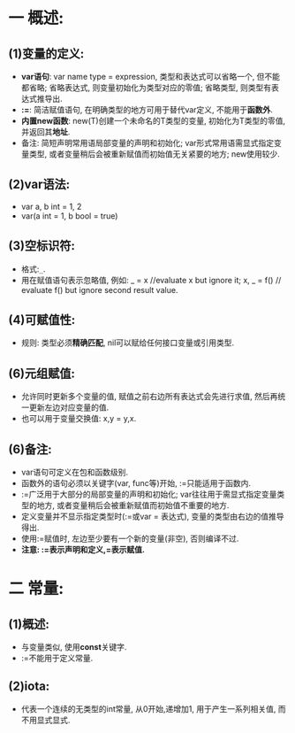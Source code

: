 # 一 概述:
## (1)变量的定义:
- **var语句**: var name type = expression, 类型和表达式可以省略一个, 但不能都省略; 省略表达式, 则变量初始化为类型对应的零值; 省略类型, 则类型有表达式推导出.
- **:=**: 简洁赋值语句, 在明确类型的地方可用于替代var定义, 不能用于**函数外**.
- **内置new函数**: new(T)创建一个未命名的T类型的变量, 初始化为T类型的零值, 并返回其**地址**.
- 备注: 简短声明常用语局部变量的声明和初始化; var形式常用语需显式指定变量类型, 或者变量稍后会被重新赋值而初始值无关紧要的地方; new使用较少.

## (2)var语法:
- var a, b int = 1, 2
- var(a int = 1, b bool = true)

## (3)空标识符:
- 格式:`_`.
- 用在赋值语句表示忽略值, 例如: _ = x //evaluate x but ignore it; x, _ = f()  // evaluate f() but ignore second result value.

## (4)可赋值性:
- 规则: 类型必须**精确匹配**, nil可以赋给任何接口变量或引用类型.

## (6)元组赋值:
- 允许同时更新多个变量的值, 赋值之前右边所有表达式会先进行求值, 然后再统一更新左边对应变量的值.
- 也可以用于变量交换值: x,y = y,x.

## (6)备注:
- var语句可定义在包和函数级别.
- 函数外的语句必须以关键字(var, func等)开始, :=只能适用于函数内.
- :=广泛用于大部分的局部变量的声明和初始化; var往往用于需显式指定变量类型的地方, 或者变量稍后会被重新赋值而初始值不重要的地方.
- 定义变量并不显示指定类型时(:=或var = 表达式), 变量的类型由右边的值推导得出.
- 使用:=赋值时, 左边至少要有一个新的变量(非空), 否则编译不过.
- **注意: :=表示声明和定义,=表示赋值.**

# 二 常量:
## (1)概述:
- 与变量类似, 使用**const**关键字.
- :=不能用于定义常量.

## (2)iota:
- 代表一个连续的无类型的int常量, 从0开始,递增加1, 用于产生一系列相关值, 而不用显式显式. 
